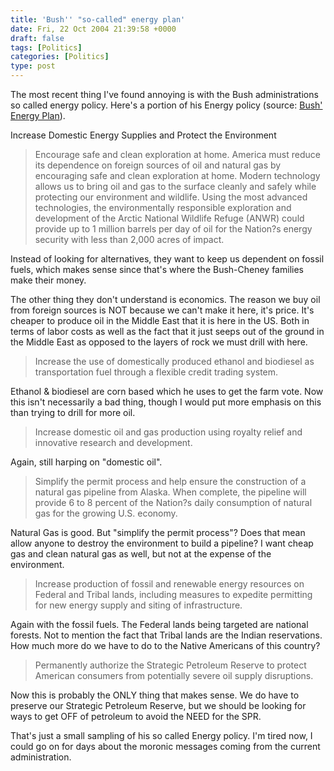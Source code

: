 ```yaml
---
title: 'Bush'' "so-called" energy plan'
date: Fri, 22 Oct 2004 21:39:58 +0000
draft: false
tags: [Politics]
categories: [Politics]
type: post
---
```


The most recent thing I've found annoying is with the Bush administrations so called energy policy. Here's a portion of his Energy policy (source: [Bush' Energy Plan](http://www.georgewbush.com/Record/Energy.aspx)).

Increase Domestic Energy Supplies and Protect the Environment

> Encourage safe and clean exploration at home. America must reduce its dependence on foreign sources of oil and natural gas by encouraging safe and clean exploration at home. Modern technology allows us to bring oil and gas to the surface cleanly and safely while protecting our environment and wildlife. Using the most advanced technologies, the environmentally responsible exploration and development of the Arctic National Wildlife Refuge (ANWR) could provide up to 1 million barrels per day of oil for the Nation?s energy security with less than 2,000 acres of impact.

Instead of looking for alternatives, they want to keep us dependent on fossil fuels, which makes sense since that's where the Bush-Cheney families make their money.

The other thing they don't understand is economics. The reason we buy oil from foreign sources is NOT because we can't make it here, it's price. It's cheaper to produce oil in the Middle East that it is here in the US. Both in terms of labor costs as well as the fact that it just seeps out of the ground in the Middle East as opposed to the layers of rock we must drill with here.

> Increase the use of domestically produced ethanol and biodiesel as transportation fuel through a flexible credit trading system.

Ethanol & biodiesel are corn based which he uses to get the farm vote. Now this isn't necessarily a bad thing, though I would put more emphasis on this than trying to drill for more oil.

> Increase domestic oil and gas production using royalty relief and innovative research and development.

Again, still harping on "domestic oil".

> Simplify the permit process and help ensure the construction of a natural gas pipeline from Alaska. When complete, the pipeline will provide 6 to 8 percent of the Nation?s daily consumption of natural gas for the growing U.S. economy.

Natural Gas is good. But "simplify the permit process"? Does that mean allow anyone to destroy the environment to build a pipeline? I want cheap gas and clean natural gas as well, but not at the expense of the environment.

> Increase production of fossil and renewable energy resources on Federal and Tribal lands, including measures to expedite permitting for new energy supply and siting of infrastructure.

Again with the fossil fuels. The Federal lands being targeted are national forests. Not to mention the fact that Tribal lands are the Indian reservations. How much more do we have to do to the Native Americans of this country?

> Permanently authorize the Strategic Petroleum Reserve to protect American consumers from potentially severe oil supply disruptions.

Now this is probably the ONLY thing that makes sense. We do have to preserve our Strategic Petroleum Reserve, but we should be looking for ways to get OFF of petroleum to avoid the NEED for the SPR.

That's just a small sampling of his so called Energy policy. I'm tired now, I could go on for days about the moronic messages coming from the current administration.